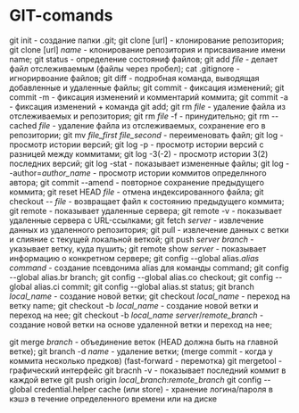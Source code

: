 # GIT-comands

git init - создание папки .git;
git clone [url] - клонирование репозитория;
git clone [url] *name* - клонирование репозитория и присваивание имени name;
git status - определение состояниф файлов;
git add *file* - делает файл отслеживаемым (файлы через пробел);
cat .gitignore - игнорирвоание файлов;
git diff - подробная команда, выводящая добавленные и удаленные файлы;
git commit - фиксация изменений; 
git commit -m - фиксация изменений и комментарий коммита;
git commit -a - фиксация изменений + команда git add;
git rm *file* - удаление файла из отслеживаемых и репозитория;
git rm *file* -f - принудительно;
git rm --cached *file* - удаление файла из отслеживаемых, сохранение его в репозитории;
git mv *file_first* *file_second* - переименовать файл;
git log - просмотр истории версий;
git log -p - просмотр истории версий c разницей между коммитами;
git log -3(-2) - просмотр истории 3(2) последних версий;
git log -stat - показывает измененные файлы;
git log --author=*author_name* - просмотр истории коммитов определнного автора;
git commit --amend - повторное сохранение предыдущего коммита;
git reset HEAD *file* - отмена индексированного файла;
git checkout -- *file* - возвращает файл к состоянию предыдущего коммита;
git remote - показывает удаленные сервера;
git remote -v - показывает удаленные сервера с URL-ссылками;
git fetch *server* - извлечение данных из удаленного репозитория;
git pull - извлечение данных с ветки и слияние с текущей локальной веткой;
git push *server* *branch* - указывает ветку, куда пушить;
git remote show *server* - показывает информацию о конкретном сервере;
git config --global alias.*alias* *command* - создание псевдонима alias для команды command;
git config --global alias.br branch;
git config --global alias.co checkout;
git config --global alias.ci commit;
git config --global alias.st status;
git branch *local_name* - создание новой ветки;
git checkout *local_name* - переход на ветку name;
git checkout -b *local_name* - создание новой ветки и переход на нее;
git checkout -b *local_name* *server*/*remote_branch* - создание новой ветки на основе удаленной ветки и переход на нее;

git merge *branch* - объединение веток (HEAD должна быть на главной ветке);
git branch -d *name* - удаление ветки;
(merge commit - когда у коммита несколько предков)
(fast-forward - перемотка)
git mergetool - графический интерфейс
git bracnh -v - показывает последний коммит в каждой ветке
git push origin *local_branch*:*remote_branch*
git config --global credential.helper cache (или store) - хранение логина/пароля в кэшэ в течение определенного времени или на диске








